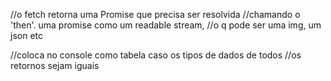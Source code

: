 //o fetch retorna uma Promise que precisa ser resolvida
//chamando o 'then'. uma promise como um readable stream, 
//o q pode ser uma img, um json etc

//coloca no console como tabela caso os tipos de dados de todos 
//os retornos sejam iguais
